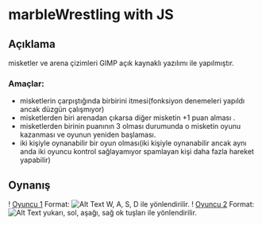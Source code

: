 # marbleWrestling with JS
## Açıklama
misketler ve arena çizimleri GIMP açık kaynaklı yazılımı ile yapılmıştır.

### Amaçlar:
* misketlerin çarpıştığında birbirini itmesi(fonksiyon denemeleri yapıldı ancak düzgün çalışmıyor)
* misketlerden biri arenadan çıkarsa diğer misketin +1 puan alması .
* misketlerden birinin puanının 3 olması durumunda o  misketin oyunu kazanması ve oyunun yeniden başlaması.
* iki kişiyle oynanabilir bir oyun olması(iki kişiyle oynanabilir ancak aynı anda iki oyuncu kontrol sağlayamıyor spamlayan kişi daha fazla hareket yapabilir)

## Oynanış
! [Oyuncu 1](/images/misket11.png)
Format: ![Alt Text](https://github.com/OsmanTahirKuzu/marbleWrestling)
W, A, S, D ile yönlendirilir.
! [Oyuncu 2](/images/misket22.png)
Format: ![Alt Text](https://github.com/OsmanTahirKuzu/marbleWrestling)
yukarı, sol, aşağı, sağ ok tuşları ile yönlendirilir.
